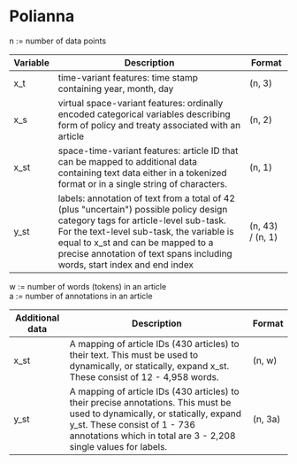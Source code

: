 # Polianna

n := number of data points <br />

| Variable | Description | Format |
| --- | ----------- | ----------- |
| x_t | time-variant features: time stamp containing year, month, day | (n, 3) |
| x_s | virtual space-variant features: ordinally encoded categorical variables describing form of policy and treaty associated with an article | (n, 2) |
| x_st | space-time-variant features: article ID that can be mapped to additional data containing text data either in a tokenized format or in a single string of characters. | (n, 1) |
| y_st | labels: annotation of text from a total of 42 (plus "uncertain") possible policy design category tags for article-level sub-task. For the text-level sub-task, the variable is equal to x_st and can be mapped to a precise annotation of text spans including words, start index and end index | (n, 43) / (n, 1) |

w := number of words (tokens) in an article <br />
a := number of annotations in an article <br />

| Additional data | Description | Format |
| --- | ----------- | ----------- |
| x_st | A mapping of article IDs (430 articles) to their text. This must be used to dynamically, or statically, expand x_st. These consist of 12 - 4,958 words. | (n, w)|
| y_st | A mapping of article IDs (430 articles) to their precise annotations. This must be used to dynamically, or statically, expand y_st. These consist of 1 - 736 annotations which in total are 3 - 2,208 single values for labels. | (n, 3a)|



